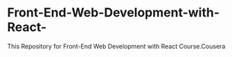 # Front-End-Web-Development-with-React-
This Repository for Front-End Web Development with React Course.Cousera
